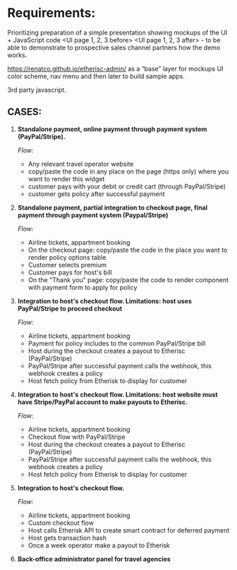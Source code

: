 # Requirements:
Prioritizing preparation of a simple presentation showing mockups of the UI + JavaScript code <UI page 1, 2, 3 before> <add this code> <UI page 1, 2, 3 after> - to be able to demonstrate to prospective sales channel partners how the demo works.  

https://renatco.github.io/etherisc-admin/ as a “base” layer for mockups UI color scheme, nav menu and then later to build sample apps.

3rd party javascript.

## CASES:

1. __Standalone payment, online payment through payment system (PayPal/Stripe).__  
  
    _Flow:_
    - Any relevant travel operator website
    - copy/paste the code in any place on the page (https only) where you want to render this widget
    - customer pays with your debit or credit cart (through PayPal/Stripe)
    - customer gets policy after successful payment

2. __Standalone payment, partial integration to checkout page, final payment through payment system (Paypal/Stripe)__  

    _Flow:_
    - Airline tickets, appartment booking
    - On the checkout page: copy/paste the code in the place you want to render policy options table
    - Customer selects premium
    - Customer pays for host's bill
    - On the "Thank you" page: copy/paste the code to render component with payment form to apply for policy

3. __Integration to host's checkout flow. Limitations: host uses PayPal/Stripe to proceed checkout__  

    _Flow:_ 
    - Airline tickets, appartment booking
    - Payment for policy includes to the common PayPal/Stripe bill
    - Host during the checkout creates a payout to Etherisc (PayPal/Stripe)
    - PayPal/Stripe after successful payment calls the webhook, this webhook creates a policy
    - Host fetch policy from Etherisk to display for customer

4. __Integration to host's checkout flow. Limitations: host website must have Stripe/PayPal account to make payouts to Etherisc.__  

    _Flow:_
    - Airline tickets, appartment booking
    - Checkout flow with PayPal/Stripe
    - Host during the checkout creates a payout to Etherisc (PayPal/Stripe)
    - PayPal/Stripe after successful payment calls the webhook, this webhook creates a policy
    - Host fetch policy from Etherisk to display for customer

5. __Integration to host's checkout flow.__   

    _Flow:_
    - Airline tickets, appartment booking
    - Custom checkout flow
    - Host calls Etherisk API to create smart contract for deferred payment
    - Host gets transaction hash
    - Once a week operator make a payout to Etherisk

6. __Back-office administrator panel for travel agencies__
